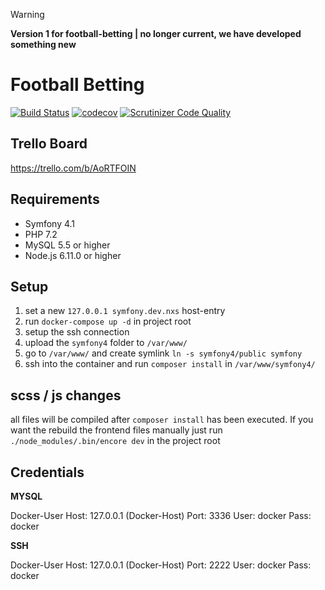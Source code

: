 > [!WARNING] 
> __Version 1 for football-betting |  no longer current, we have developed something new__


# Football Betting

[![Build Status](https://travis-ci.com/football-betting/symfony4.svg?branch=master)](https://travis-ci.com/football-betting/symfony4)
[![codecov](https://codecov.io/gh/football-betting/symfony4/branch/master/graph/badge.svg)](https://codecov.io/gh/football-betting/symfony4)
[![Scrutinizer Code Quality](https://scrutinizer-ci.com/g/football-betting/symfony4/badges/quality-score.png)](https://scrutinizer-ci.com/g/football-betting/symfony4)


## Trello Board

<https://trello.com/b/AoRTFOIN>


## Requirements

- Symfony 4.1
- PHP 7.2
- MySQL 5.5 or higher
- Node.js 6.11.0 or higher


## Setup

1. set a new `127.0.0.1 symfony.dev.nxs` host-entry
2. run `docker-compose up -d` in project root
3. setup the ssh connection
4. upload the `symfony4` folder to `/var/www/`
5. go to `/var/www/` and create symlink `ln -s symfony4/public symfony`
5. ssh into the container and run `composer install` in `/var/www/symfony4/`


## scss / js changes

all files will be compiled after `composer install` has been executed.
If you want the rebuild the frontend files manually just run `./node_modules/.bin/encore dev` in the project root

## Credentials

**MYSQL**

Docker-User
Host: 127.0.0.1 (Docker-Host)
Port: 3336
User: docker
Pass: docker

**SSH**

Docker-User
Host: 127.0.0.1 (Docker-Host)
Port: 2222
User: docker
Pass: docker
